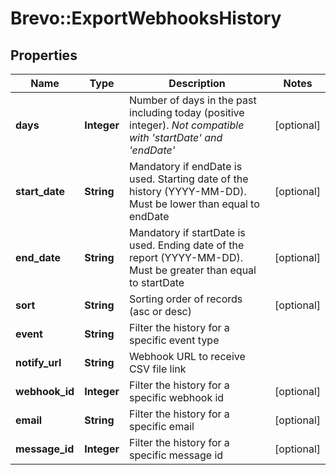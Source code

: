 # Brevo::ExportWebhooksHistory

## Properties
Name | Type | Description | Notes
------------ | ------------- | ------------- | -------------
**days** | **Integer** | Number of days in the past including today (positive integer). _Not compatible with &#39;startDate&#39; and &#39;endDate&#39;_ | [optional] 
**start_date** | **String** | Mandatory if endDate is used. Starting date of the history (YYYY-MM-DD). Must be lower than equal to endDate | [optional] 
**end_date** | **String** | Mandatory if startDate is used. Ending date of the report (YYYY-MM-DD). Must be greater than equal to startDate | [optional] 
**sort** | **String** | Sorting order of records (asc or desc) | [optional] 
**event** | **String** | Filter the history for a specific event type | 
**notify_url** | **String** | Webhook URL to receive CSV file link | 
**webhook_id** | **Integer** | Filter the history for a specific webhook id | [optional] 
**email** | **String** | Filter the history for a specific email | [optional] 
**message_id** | **Integer** | Filter the history for a specific message id | [optional] 


